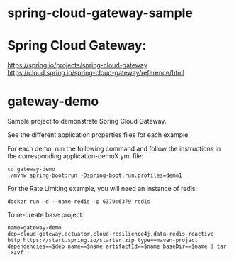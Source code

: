 # spring-cloud-gateway-sample
# Spring Cloud Gateway:
https://spring.io/projects/spring-cloud-gateway
https://cloud.spring.io/spring-cloud-gateway/reference/html
# gateway-demo

Sample project to demonstrate Spring Cloud Gateway.

See the different application properties files for each example.

For each demo, run the following command and follow the instructions in the corresponding application-demoX.yml file:
```
cd gateway-demo
./mvnw spring-boot:run -Dspring-boot.run.profiles=demo1
```

For the Rate Limiting example, you will need an instance of redis:
```
docker run -d --name redis -p 6379:6379 redis
```

To re-create base project:
```
name=gateway-demo
dep=cloud-gateway,actuator,cloud-resilience4j,data-redis-reactive
http https://start.spring.io/starter.zip type==maven-project dependencies==$dep name==$name artifactId==$name baseDir==$name | tar -xzvf -
```
